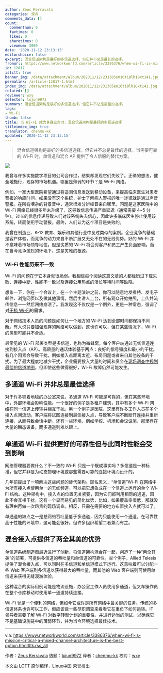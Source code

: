 ```yaml
---
author: Zeus Kerravala
categories: 观点
comments_data: []
count:
  commentnum: 0
  favtimes: 0
  likes: 0
  sharetimes: 0
  viewnum: 3060
date: '2020-11-12 23:13:15'
editorchoice: false
excerpt: 混合信道架构是最好的多信道选择，但它并不总是最佳的选择。
fromurl: https://www.networkworld.com/article/3386376/when-wi-fi-is-mission-critical-a-mixed-channel-architecture-is-the-best-option.html
id: 12817
islctt: true
banner_img: /data/attachment/album/202011/12/231305em16ti8lh18xt141.jpg
permalink: /article-12817-1.html
index_img: /data/attachment/album/202011/12/231305em16ti8lh18xt141.jpg.thumb.jpg
related: []
reviewer: wxy
selector: lujun9972
summary: 混合信道架构是最好的多信道选择，但它并不总是最佳的选择。
tags:
- Wi-Fi
thumb: false
title: 当 Wi-Fi 成为关键业务时，混合信道架构是最好的多信道选择
titleindex_img: true
translator: chenmu-kk
updated: '2020-11-12 23:13:15'
---
```



> 
> 混合信道架构是最好的多信道选择，但它并不总是最佳的选择。当需要可靠的 Wi-Fi 时，单信道和混合 AP 提供了令人信服的替代方案。
> 
> 
> 


![](/data/attachment/album/202011/12/231305em16ti8lh18xt141.jpg)


我曾与许多实施数字项目的公司合作过，结果却发现它们失败了。正确的想法，健全地施行，现存的市场机遇。哪里是薄弱的环节？是 Wi-Fi 网络。


例如，一家大型医院希望通过将遥测信息发送到移动设备，来提高临床医生对患者警报的响应时间。如果没有这个系统，护士了解病人警报的唯一途径就是通过声音警报。在所有嘈杂的背景音中，通常很难分辨噪音来自哪里。问题是这家医院中的 Wi-Fi 网络已经很多年未升级了，这导致信息传递严重延迟（通常需要 4~5 分钟）。过长的信息传递导致人们对该系统失去信心，因此许多临床医生停止使用该系统，转而使用手动警报。最终，人们认为这个项目是失败的。


我曾在制造业、K-12 教育、娱乐和其他行业中见过类似的案例。企业竞争的基础是客户体验，而竞争的动力来自不断扩展又无处不在的无线优势。好的 Wi-Fi 并不意味着市场领导地位，但是劣质的 Wi-Fi 将会对客户和员工产生负面影响。而在当今竞争激烈的环境下，这是灾难的根源。


### Wi-Fi 性能历来不一致


Wi-Fi 的问题在于它本身就很脆弱。我相信每个阅读这篇文章的人都经历过下载失败、连接中断、性能不一致以及连接公用热点的漫长等待时间等缺陷。


想象一下，你在一个会议上，在一个主题演讲之前，你可以随意地发推特、发电子邮件、浏览网页以及做其他事情。然后主讲人上台，所有观众开始拍照，上传并流传信息——然后网络崩溃了。我发现这不仅仅是一个例外，更是一种常态，强调了对[无损 Wi-Fi](https://www.alliedtelesis.com/blog/no-compromise-wi-fi)的需求。


对于网络技术人员的问题是如何让一个地方的 Wi-Fi 达到全部时间都保持不间断。有人说只要加强现存的网络可以做到，这也许可以，但在某些情况下，Wi-Fi 的类型可能并不合适。


最常见的 Wi-Fi 部署类型是多信道，也称为微蜂窝，每个客户端通过无线信道连接到接入点（AP）。高质量的通话体验基于两点：良好的信号强度和最小的干扰。有几个因素会导致干扰，例如接入点距离太近、布局问题或者来自其他设备的干扰。为了最大程度地减少干扰，企业需要投入大量的时间和资金在[现场调查中规划最佳的信道地图](https://www.networkworld.com/article/3315269/wi-fi-site-survey-tips-how-to-avoid-interference-dead-spots.html)，但即使这些做得很好，Wi-Fi 故障仍然可能发生。


多通道 Wi-Fi 并非总是最佳选择
------------------


对于许多铺着地毯的办公室来说，多通道 Wi-Fi 可能是可靠的，但在某些环境中，外部环境会影响性能。一个很好的例子是多租户建筑，其中有多个 Wi-Fi 网络在同一信道上传输并相互干扰。另一个例子是医院，这里有许多工作人员在多个接入点间流动。客户端将试图连接到最佳接入点，导致客户端不断断开连接并重新连接，从而导致会话中断。还有一些环境，例如学校、机场和会议设施，那里存在大量的瞬态设备，而多通道则难以跟上。


单通道 Wi-Fi 提供更好的可靠性但与此同时性能会受到影响
------------------------------


网络管理器要做什么？不一致的 Wi-Fi 只是一个既成事实吗？多信道是一种标准，但它并非是为动态物理环境或那些需要可靠的连接环境而设计的。


几年前提出了一项解决这些问题的替代架构。顾名思义，“单信道”Wi-Fi 在网络中为所有接入点使用单一的无线频道。可以把它想象成在一个信道上运行的单个 Wi-Fi 结构。这种架构中，接入点的位置无关紧要，因为它们都利用相同的通道，因此不会互相干扰。这有一个显而易见的简化优势，比如，如果覆盖率很低，那就没有理由再做一次昂贵的现场调查。相反，只需在需要的地方布置接入点就可以了。


单通道的缺点之一是总网络吞吐量低于多通道，因为只能使用一个通道。在可靠性高于性能的环境中，这可能会很好，但许多组织希望二者兼而有之。


混合接入点提供了两全其美的优势
---------------


单信道系统制造商最近进行了创新，将信道架构混合在一起，创造了一种“两全其美”的部署，可提供多信道的吞吐量和单信道的可靠性。举个例子，Allied Telesis 提供了混合接入点，可以同时在多信道和单信道模式下运行。这意味着可以分配一些 Web 客户端到多信道以获得最大的吞吐量，而其他的 Web 客户端则可使用单信道来获得无缝漫游体验。


这种混合的实际用例可能是物流设施，办公室工作人员使用多通道，但叉车操作员在整个仓库移动时使用单一通道持续连接。


Wi-Fi 曾是一个便利的网络，但如今它或许是所有网络中最关键的任务。传统的多信道体系也许可以工作，但应该做一些尽职调查来看看它在重负下如何运转。IT 领导者需要了解 Wi-Fi 对数字转型计划的重要性，并进行适当的测试，以确保它不是基础设施链中的薄弱环节，并为当今环境选择最佳技术。




---


via: <https://www.networkworld.com/article/3386376/when-wi-fi-is-mission-critical-a-mixed-channel-architecture-is-the-best-option.html#tk.rss_all>


作者：[Zeus Kerravala](https://www.networkworld.com/author/Zeus-Kerravala/) 选题：[lujun9972](https://github.com/lujun9972) 译者：[chenmu-kk](https://github.com/chenmu-kk) 校对：[wxy](https://github.com/wxy)


本文由 [LCTT](https://github.com/LCTT/TranslateProject) 原创编译，[Linux中国](https://linux.cn/) 荣誉推出